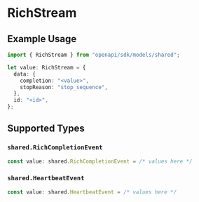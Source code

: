 # RichStream

## Example Usage

```typescript
import { RichStream } from "openapi/sdk/models/shared";

let value: RichStream = {
  data: {
    completion: "<value>",
    stopReason: "stop_sequence",
  },
  id: "<id>",
};
```

## Supported Types

### `shared.RichCompletionEvent`

```typescript
const value: shared.RichCompletionEvent = /* values here */
```

### `shared.HeartbeatEvent`

```typescript
const value: shared.HeartbeatEvent = /* values here */
```

